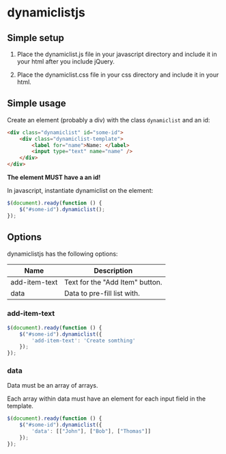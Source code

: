 # dynamiclistjs

## Simple setup

1. Place the dynamiclist.js file in your javascript directory and include it in your html after you include jQuery.
 
2. Place the dynamiclist.css file in your css directory and include it in your html.

## Simple usage

Create an element (probably a div) with the class `dynamiclist` and an id:

```html
<div class="dynamiclist" id="some-id">
    <div class="dynamiclist-template">
        <label for="name">Name: </label>
        <input type="text" name="name" />
    </div>
</div>
```

__The element MUST have a an id!__

In javascript, instantiate dynamiclist on the element:

```javascript
$(document).ready(function () {
    $("#some-id").dynamiclist();
});
```

## Options

dynamiclistjs has the following options:

| Name | Description |
| ---- | ----------- |
| add-item-text | Text for the "Add Item" button. |
| data | Data to pre-fill list with. |

### add-item-text

```javascript
$(document).ready(function () {
    $("#some-id").dynamiclist({
        'add-item-text': 'Create somthing'
    });
});
```

### data

Data must be an array of arrays.

Each array within data must have an element for each input field in the template.

```javascript
$(document).ready(function () {
    $("#some-id").dynamiclist({
        'data': [["John"], ["Bob"], ["Thomas"]]
    });
});
```